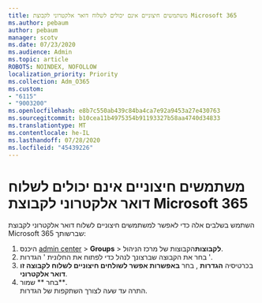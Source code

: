 ```yaml
---
title: משתמשים חיצוניים אינם יכולים לשלוח דואר אלקטרוני לקבוצת Microsoft 365
ms.author: pebaum
author: pebaum
manager: scotv
ms.date: 07/23/2020
ms.audience: Admin
ms.topic: article
ROBOTS: NOINDEX, NOFOLLOW
localization_priority: Priority
ms.collection: Adm_O365
ms.custom:
- "6115"
- "9003200"
ms.openlocfilehash: e8b7c550ab439c84ba4ca7e92a9453a27e430763
ms.sourcegitcommit: b10cea11b4975354b91193327b58aa4740d34833
ms.translationtype: MT
ms.contentlocale: he-IL
ms.lasthandoff: 07/28/2020
ms.locfileid: "45439226"
---
```

# <a name="external-users-cant-send-email-to-microsoft-365-group"></a>משתמשים חיצוניים אינם יכולים לשלוח דואר אלקטרוני לקבוצת Microsoft 365

השתמש בשלבים אלה כדי לאפשר למשתמשים חיצוניים לשלוח דואר אלקטרוני לקבוצת Microsoft 365 שברשותך:

1. היכנס [admin center](https://admin.microsoft.com/)  >  **Groups**  >  **לקבוצות**הקבוצות של מרכז הניהול.
2. בחר את הקבוצה שברצונך לנהל כדי לפתוח את החלונית ' הגדרות '.
3. בכרטיסיה **הגדרות** , בחר **באפשרות אפשר לשולחים חיצוניים לשלוח לקבוצה זו דואר אלקטרוני**.
4. בחר ** שמור**.</br>
    התרה עד שעה לצורך השתקפות של הגדרות. 
